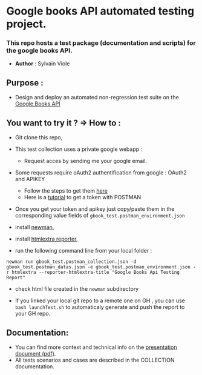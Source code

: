 # Google books API automated testing project.

### This repo hosts a test package (documentation and scripts) for the google books API.

- **Author** : Sylvain Viole
## Purpose :
- Design and deploy an automated non-regression test suite on the [Google Books API](https://developers.google.com/books/)

## You want to try it ? => How to : ##
- Git clone this repo,
- This test collection uses a private google webapp :
    - Request acces by sending me your google email.
- Some requests require oAuth2 authentification from google : OAuth2 and APIKEY
   - Follow the steps to get them [here](https://developers.google.com/books/docs/v1/using?hl=en)
   - Here is a [tutorial](https://medium.com/kinandcartacreated/google-authentication-with-postman-12943b63e76a) to get a token with POSTMAN
- Once you get your token and apikey just copy/paste them in the corresponding value fields of ```gbook_test.postman_environment.json```

- install [newman](https://learning.postman.com/docs/running-collections/using-newman-cli/command-line-integration-with-newman/),
- install [htmlextra reporter](https://github.com/DannyDainton/newman-reporter-htmlextra),
- run the following command line from your local folder :

```newman run gbook_test.postman_collection.json -d gbook_test.postman_datas.json -e gbook_test.postman_environment.json -r htmlextra --reporter-htmlextra-title "Google Books Api Testing Report"```

- check html file created in the ```newman``` subdirectory

- If you linked your local git repo to a remote one on GH , you can use ```bash launchTest.sh``` to automaticaly generate and push the report to your GH repo.

## Documentation:
- You can find more context and technical info on the [presentation document (pdf)](https://github.com/sylvain-viole/Postman-auto-test_GBooks-API/blob/main/gbook_presentation.pdf).
- All tests scenarios and cases are described in the COLLECTION documentation.
